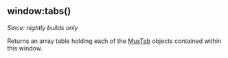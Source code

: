 ## window:tabs()

*Since: nightly builds only*

Returns an array table holding each of the [MuxTab](../MuxTab/index.md) objects
contained within this window.


